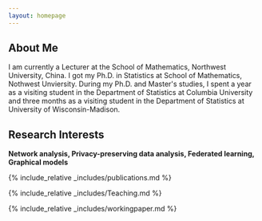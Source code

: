 ```yaml
---
layout: homepage
---
```


## About Me

I am currently a Lecturer at the School of Mathematics, Northwest University, China. I got my Ph.D. in Statistics at School of Mathematics, Nothwest Unviersity. During my Ph.D. and Master's studies, I spent a year as a visiting student in the Department of Statistics at Columbia University and three months as a visiting student in the Department of Statistics at University of Wisconsin-Madison.







## Research Interests

 **Network analysis, Privacy-preserving data analysis, Federated learning, Graphical models**  



{% include_relative _includes/publications.md %}

{% include_relative _includes/Teaching.md %}

{% include_relative _includes/workingpaper.md %}
